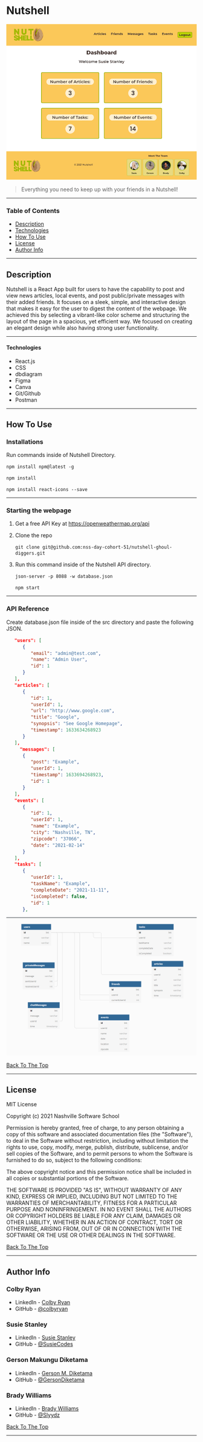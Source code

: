 # Nutshell

![Image](https://github.com/nss-day-cohort-51/nutshell-ghoul-diggers/blob/main/src/images/NutshellDashboard.png)

> Everything you need to keep up with your friends in a Nutshell!

---

### Table of Contents

- [Description](#description)
- [Technologies](#technologies)
- [How To Use](#how-to-use)
- [License](#license)
- [Author Info](#author-info)

---

## Description

Nutshell is a React App built for users to have the capability to post and view news articles, local events, and post public/private messages with their added friends. It focuses on a sleek, simple, and interactive design that makes it easy for the user to digest the content of the webpage. We achieved this by selecting a vibrant-like color scheme and structuring the layout of the page in a spacious, yet efficient way. We focused on creating an elegant design while also having strong user functionality.

---

#### Technologies

- React.js
- CSS
- dbdiagram
- Figma
- Canva
- Git/Github
- Postman

---

## How To Use

### Installations

Run commands inside of Nutshell Directory.

```
npm install npm@latest -g
```

```
npm install
```

```
npm install react-icons --save
```

---

### Starting the webpage

1. Get a free API Key at https://openweathermap.org/api

1. Clone the repo

   ```
   git clone git@github.com:nss-day-cohort-51/nutshell-ghoul-diggers.git
   ```

1. Run this command inside of the Nutshell API directory.

   ```
   json-server -p 8088 -w database.json
   ```

   ```
   npm start
   ```

---

### API Reference

Create database.json file inside of the src directory and paste the following JSON.

```JSON
   "users": [
      {
         "email": "admin@test.com",
         "name": "Admin User",
         "id": 1
      }
   ],
   "articles": [
      {
         "id": 1,
         "userId": 1,
         "url": "http://www.google.com",
         "title": "Google",
         "synopsis": "See Google Homepage",
         "timestamp": 1633634268923
      }
   ],
     "messages": [
      {
         "post": "Example",
         "userId": 1,
         "timestamp": 1633694268923,
         "id": 1
      }
   ],
   "events": [
      {
         "id": 1,
         "userId": 1,
         "name": "Example",
         "city": "Nashville, TN",
         "zipcode": "37066",
         "date": "2021-02-14"
      }
   ],
   "tasks": [
      {
         "userId": 1,
         "taskName": "Example",
         "completeDate": "2021-11-11",
         "isCompleted": false,
         "id": 1
      },
```

![ERD Image](src/images/erd.png)

[Back To The Top](#nutshell)

---

## License

MIT License

Copyright (c) 2021 Nashville Software School

Permission is hereby granted, free of charge, to any person obtaining a copy of this software and associated documentation files (the "Software"), to deal in the Software without restriction, including without limitation the rights to use, copy, modify, merge, publish, distribute, sublicense, and/or sell copies of the Software, and to permit persons to whom the Software is furnished to do so, subject to the following conditions:

The above copyright notice and this permission notice shall be included in all copies or substantial portions of the Software.

THE SOFTWARE IS PROVIDED "AS IS", WITHOUT WARRANTY OF ANY KIND, EXPRESS OR IMPLIED, INCLUDING BUT NOT LIMITED TO THE WARRANTIES OF MERCHANTABILITY, FITNESS FOR A PARTICULAR PURPOSE AND NONINFRINGEMENT. IN NO EVENT SHALL THE AUTHORS OR COPYRIGHT HOLDERS BE LIABLE FOR ANY CLAIM, DAMAGES OR OTHER LIABILITY, WHETHER IN AN ACTION OF CONTRACT, TORT OR OTHERWISE, ARISING FROM, OUT OF OR IN CONNECTION WITH THE SOFTWARE OR THE USE OR OTHER DEALINGS IN THE SOFTWARE.

[Back To The Top](#nutshell)

---

## Author Info

### Colby Ryan

- LinkedIn - [Colby Ryan](https://www.linkedin.com/in/colbyrryan/)
- GitHub - [@colbyryan](https://github.com/colbyryan)

### Susie Stanley

- LinkedIn - [Susie Stanley](https://www.linkedin.com/in/susie-stanley/)
- GitHub - [@SusieCodes](https://github.com/SusieCodes)

### Gerson Makungu Diketama

- LinkedIn - [Gerson M. Diketama](https://www.linkedin.com/in/gerson-m-diketama-ab00a41a2/)
- GitHub - [@GersonDiketama](https://github.com/GersonDiketama)

### Brady Williams

- LinkedIn - [Brady Williams](https://www.linkedin.com/in/brady-c-williams/)
- GitHub - [@Slyydz](https://github.com/Slyydz)

[Back To The Top](#nutshell)

---
